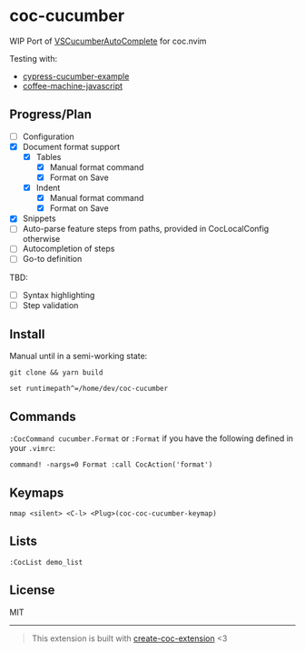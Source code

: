 # coc-cucumber

WIP Port of [VSCucumberAutoComplete](https://github.com/alexkrechik/VSCucumberAutoComplete) for coc.nvim

Testing with:
- [cypress-cucumber-example](https://github.com/Gee19/cypress-cucumber-example)
- [coffee-machine-javascript](https://github.com/cucumber/coffee-machine-javascript)

## Progress/Plan

- [ ] Configuration
- [x] Document format support
  - [x] Tables
    - [x] Manual format command
    - [x] Format on Save
  - [x] Indent
    - [x] Manual format command
    - [x] Format on Save
- [x] Snippets
- [ ] Auto-parse feature steps from paths, provided in CocLocalConfig otherwise
- [ ] Autocompletion of steps
- [ ] Go-to definition

TBD:
- [ ] Syntax highlighting
- [ ] Step validation

## Install

Manual until in a semi-working state:

`git clone && yarn build`

`set runtimepath^=/home/dev/coc-cucumber`

## Commands

`:CocCommand cucumber.Format` or `:Format` if you have the following defined in your `.vimrc`:

```
command! -nargs=0 Format :call CocAction('format')
```

## Keymaps

`nmap <silent> <C-l> <Plug>(coc-coc-cucumber-keymap)`

## Lists

`:CocList demo_list`

## License

MIT

---

> This extension is built with [create-coc-extension](https://github.com/fannheyward/create-coc-extension) <3
